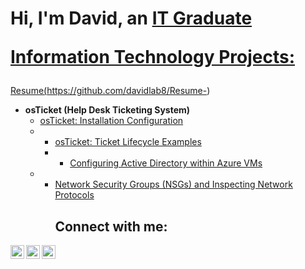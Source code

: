 <h1>Hi, I'm David, an <a href="https://linkedin.com/in/JOSH">IT Graduate

Information Technology Projects:</h2>
Resume(https://github.com/davidlab8/Resume-)
- <b>osTicket (Help Desk Ticketing System)</b>
  - [osTicket: Installation Configuration](https://github.com/davidlab8/post-install-config-)
  - - [osTicket: Ticket Lifecycle Examples](https://github.com/davidlab8/Ticket-lifecycle-example/blob/main/README.md)
    - - [Configuring Active Directory within Azure VMs](https://github.com/davidlab8/Active-directory-)
  - - [Network Security Groups (NSGs) and Inspecting Network Protocols](https://github.com/davidlab8/Network-Security-Groups/blob/main/README.md)<h2>Connect with me:</h2>


[<img align="left" alt="Josh | Twitter" width="22px" src="https://cdn.jsdelivr.net/npm/simple-icons@v3/icons/twitter.svg" />][twitter]
[<img align="left" alt="Josh | LinkedIn" width="22px" src="https://cdn.jsdelivr.net/npm/simple-icons@v3/icons/linkedin.svg" />][linkedin]
[<img align="left" alt="Josh | Instagram" width="22px" src="https://cdn.jsdelivr.net/npm/simple-icons@v3/icons/instagram.svg" />][instagram]

[twitter]: https://twitter.com/Josh
[instagram]: https://www.instagram.com/Josh
[linkedin]: [(https://www.linkedin.com/in/david-ledesma-7428902a2/)https://www.linkedin.com/in/david-ledesma-7428902a2/
